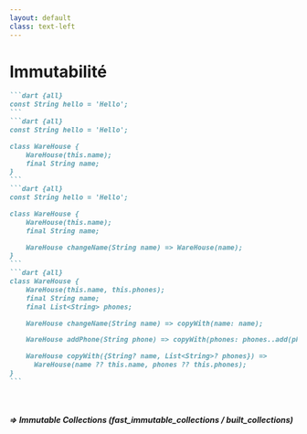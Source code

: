 ```yaml
---
layout: default
class: text-left
---
```


# Immutabilité


<v-clicks>

````md magic-move {lines: true}
```dart {all}
const String hello = 'Hello';
```
```dart {all}
const String hello = 'Hello';

class WareHouse {
    WareHouse(this.name);
    final String name;
}
```
```dart {all}
const String hello = 'Hello';

class WareHouse {
    WareHouse(this.name);
    final String name;

    WareHouse changeName(String name) => WareHouse(name);
}
```
```dart {all}
class WareHouse {
    WareHouse(this.name, this.phones);
    final String name;
    final List<String> phones;

    WareHouse changeName(String name) => copyWith(name: name);

    WareHouse addPhone(String phone) => copyWith(phones: phones..add(phone));

    WareHouse copyWith({String? name, List<String>? phones}) => 
      WareHouse(name ?? this.name, phones ?? this.phones);  
}
```
````

</v-clicks>

<br/>

##### <div v-click>=> Immutable Collections (fast_immutable_collections / built_collections)</div>

